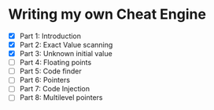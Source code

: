 # Writing my own Cheat Engine

- [x] Part 1: Introduction
- [x] Part 2: Exact Value scanning
- [x] Part 3: Unknown initial value
- [ ] Part 4: Floating points
- [ ] Part 5: Code finder
- [ ] Part 6: Pointers
- [ ] Part 7: Code Injection
- [ ] Part 8: Multilevel pointers
